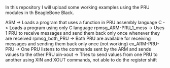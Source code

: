In this repository I will upload some working examples using the PRU modules in th BeagleBone Black.

ASM			-> Loads a program that uses a function in PRU assembly language
C			-> Loads a program using only C language
rpmsg_ARM-PRU_1_mess	-> Uses 1 PRU to receive messages and send them back only once whenever they are received
rpmsg_both_PRU		-> Both PRU are available for receiving messages and sending them back only once (not working)
ex_ARM-PRU-PRU		-> One PRU listens to the commands sent by the ARM and sends values to the other PRU
xin-xout		-> Tries to send values from one PRU to another using XIN and XOUT commands, not able to do the register shift
